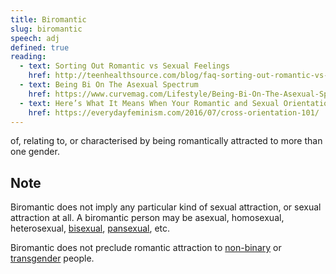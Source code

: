```yaml
---
title: Biromantic
slug: biromantic
speech: adj
defined: true
reading:
  - text: Sorting Out Romantic vs Sexual Feelings
    href: http://teenhealthsource.com/blog/faq-sorting-out-romantic-vs-sexual-feelings/
  - text: Being Bi On The Asexual Spectrum
    href: https://www.curvemag.com/Lifestyle/Being-Bi-On-The-Asexual-Spectrum-2141/
  - text: Here’s What It Means When Your Romantic and Sexual Orientations Are Different
    href: https://everydayfeminism.com/2016/07/cross-orientation-101/
---
```


of, relating to, or characterised by being romantically attracted to more than one gender.

## Note

Biromantic does not imply any particular kind of sexual attraction, or sexual attraction at all. A biromantic person may be asexual, homosexual, heterosexual, [bisexual](/definitions/bisexual), [pansexual](/definitions/pan-sexual), etc.

Biromantic does not preclude romantic attraction to [non-binary](/definitions/non-binary) or [transgender](/definitions/transgender) people.
